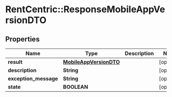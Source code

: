 # RentCentric::ResponseMobileAppVersionDTO

## Properties
Name | Type | Description | Notes
------------ | ------------- | ------------- | -------------
**result** | [**MobileAppVersionDTO**](MobileAppVersionDTO.md) |  | [optional] 
**description** | **String** |  | [optional] 
**exception_message** | **String** |  | [optional] 
**state** | **BOOLEAN** |  | [optional] 


